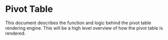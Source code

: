 # Pivot Table
This document describes the function and logic behind the pivot table rendering engine. This will be a high level overview of how the pivot table is rendered.

## 